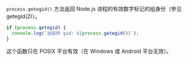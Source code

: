<!-- YAML
added: v2.0.0
-->

`process.getegid()` 方法返回 Node.js 进程的有效数字标记的组身份（参见 getegid(2)）。

```js
if (process.getegid) {
  console.log(`当前的 gid: ${process.getegid()}`);
}
```

这个函数只在 POSIX 平台有效（在 Windows 或 Android 平台无效）。

